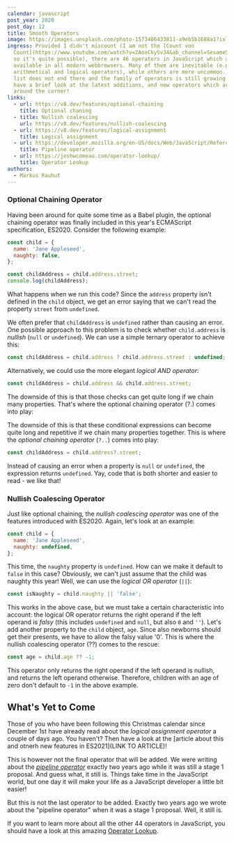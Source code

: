 ```yaml
---
calendar: javascript
post_year: 2020
post_day: 12
title: Smooth Operators
image: https://images.unsplash.com/photo-1573486433811-a9eb5b1688a1?ixlib=rb-1.2.1&ixid=MXwxMjA3fDB8MHxwaG90by1wYWdlfHx8fGVufDB8fHw%3D&auto=format&fit=crop&w=1836&q=80
ingress: Provided I didn't miscount (I am not the [Count von
  Count](https://www.youtube.com/watch?v=2AoxCkySv34&ab_channel=SesameStreet),
  so it's quite possible), there are 46 operators in JavaScript which are
  available in all modern webbrowsers. Many of them are inevitable (e.g.
  arithmetical and logical operators), while others are more uncommon. But the
  list does not end there and the family of operators is still growing. Let's
  have a brief look at the latest additions, and new operators which are just
  around the corner!
links:
  - url: https://v8.dev/features/optional-chaining
    title: Optional chaning
  - title: Nullish coalescing
    url: https://v8.dev/features/nullish-coalescing
  - url: https://v8.dev/features/logical-assignment
    title: Logical assignment
  - url: https://developer.mozilla.org/en-US/docs/Web/JavaScript/Reference/Operators/Pipeline_operator
    title: Pipeline operator
  - url: https://joshwcomeau.com/operator-lookup/
    title: Operator Lookup
authors:
  - Markus Rauhut
---
```

### Optional Chaining Operator

Having been around for quite some time as a Babel plugin, the optional chaining operator was finally included in this year's ECMAScript specification, ES2020. Consider the following example:

```javascript
const child = {
  name: 'Jane Appleseed',
  naughty: false,
};

const childAddress = child.address.street;
console.log(childAddress);
```

What happens when we run this code? Since the `address` property isn't defined in the `child` object, we get an error saying that we can't read the property `street` from `undefined`.

We often prefer that `childAddress` is `undefined` rather than causing an error. One possible approach to this problem is to check whether `child.address` is *nullish* (`null` or `undefined`). We can use a simple ternary operator to achieve this:

```javascript
const childAddress = child.address ? child.address.street : undefined;
```

Alternatively, we could use the more elegant *logical AND operator*:

```javascript
const childAddress = child.address && child.address.street;
```

The downside of this is that those checks can get quite long if we chain many properties. That's where the optional chaining operator (?.) comes into play:

The downside of this is that these conditional expressions can become quite long and repetitive if we chain many properties together. This is where the *optional chaining operator* (`?..`) comes into play:

```javascript
const childAddress = child.address?.street;
```

Instead of causing an error when a property is `null` or `undefined`, the expression returns `undefined`. Yay, code that is both shorter and easier to read - we like that!

### Nullish Coalescing Operator 

Just like optional chaining, the *nullish coalescing operator* was one of the features introduced with ES2020. Again, let's look at an example:

```javascript
const child = {
  name: 'Jane Appleseed',
  naughty: undefined,
};
```

This time, the `naughty` property is `undefined`. How can we make it default to `false` in this case? Obviously, we can't just assume that the child was naughty this year! Well, we can use the *logical OR operator* (`||`):

```javascript 
const isNaughty = child.naughty || 'false';
```

This works in the above case, but we must take a certain characteristic into account: the logical OR operator returns the right operand if the left operand is *falsy* (this includes `undefined` and `null`, but also `0` and `''`). Let's add another property to the `child` object, `age`. Since also newborns should get their presents, we have to allow the falsy value '0'. This is where the nullish coalescing operator (??) comes to the rescue:

```javascript
const age = child.age ?? -1;
```

This operator only returns the right operand if the left operand is nullish, and returns the left operand otherwise. Therefore, children with an age of zero don't default to `-1` in the above example.


## What's Yet to Come

Those of you who have been following this Christmas calendar since December 1st have already read about the *logical assignment operator* a couple of days ago. You haven't? Then have a look at the [article about this and otnerh new features in ES2021](LINK TO ARTICLE)!

This is however not the final operator that will be added. We were writing about the [*pipeline operator*](https://javascript.christmas/2018/12) exactly two years ago while it was still a stage 1 proposal. And guess what, it still is. Things take time in the JavaScript world, but one day it will make your life as a JavaScript developer a little bit easier!

But this is not the last operator to be added. Exactly two years ago we wrote about the "pipeline operator" when it was a stage 1 proposal. Well, it still is. 

If you want to learn more about all the other 44 operators in JavaScript, you should have a look at this amazing [Operator Lookup](https://joshwcomeau.com/operator-lookup/). 